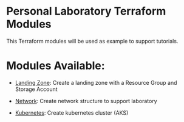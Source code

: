 # Personal Laboratory Terraform Modules

This Terraform modules will be used as example to support tutorials. 

# Modules Available:

- [Landing Zone](https://github.com/jarpsimoes/tf-modules/blob/main/landing-zone-module/README.md): Create a landing zone with a Resource Group and Storage Account

- [Network](https://github.com/jarpsimoes/tf-modules/blob/main/virtual-network/README.md): Create network structure to support laboratory

- [Kubernetes](https://github.com/jarpsimoes/tf-modules/blob/main/kubernetes-cluster/README.md): Create kubernetes cluster (AKS)